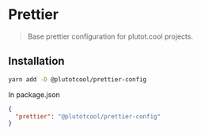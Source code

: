 # Prettier

> Base prettier configuration for plutot.cool projects.

## Installation

```bash
yarn add -D @plutotcool/prettier-config
```

In package.json

```json
{
  "prettier": "@plutotcool/prettier-config"
}
```
